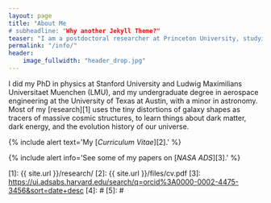 ```yaml
---
layout: page
title: "About Me
# subheadline: "Why another Jekyll Theme?"
teaser: "I am a postdoctoral researcher at Princeton University, studying the large-scale structure of the universe with imaging and spectroscopic surveys."
permalink: "/info/"
header:
    image_fullwidth: "header_drop.jpg"
---
```


I did my PhD in physics at Stanford University and Ludwig Maximilians Universitaet Muenchen (LMU), and my undergraduate degree in aerospace engineering at the University of Texas at Austin, with a minor in astronomy. Most of my [research][1] uses the tiny distortions of galaxy shapes as tracers of massive cosmic structures, to learn things about dark matter, dark energy, and the evolution history of our universe.

{% include alert text='My [*Curriculum Vitae*][2].' %}

{% include alert info='See some of my papers on [*NASA ADS*][3].' %}


 [1]: {{ site.url }}/research/
 [2]: {{ site.url }}/files/cv.pdf
 [3]: https://ui.adsabs.harvard.edu/search/q=orcid%3A0000-0002-4475-3456&sort=date+desc
 [4]: #
 [5]: #
